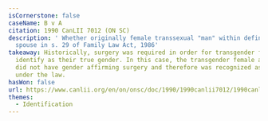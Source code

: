 ```yaml
---
isCornerstone: false
caseName: B v A
citation: 1990 CanLII 7012 (ON SC)
description: ' Whether originally female transsexual "man" within definition of
  spouse in s. 29 of Family Law Act, 1986'
takeaway: Historically, surgery was required in order for transgender folks to
  identify as their true gender. In this case, the transgender female applicant
  did not have gender affirming surgery and therefore was recognized as a man
  under the law.
hasWon: false
url: https://www.canlii.org/en/on/onsc/doc/1990/1990canlii7012/1990canlii7012.html?autocompleteStr=b%20v%20a%201990&autocompletePos=1
themes:
  - Identification
---
```

